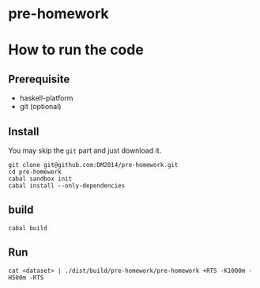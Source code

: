 pre-homework
============

# How to run the code

## Prerequisite

* haskell-platform
* git (optional)

## Install

You may skip the `git` part and just download it.

```shell
git clone git@github.com:DM2014/pre-homework.git
cd pre-homework
cabal sandbox init
cabal install --only-dependencies
```

## build

```shell
cabal build
```
## Run

```shell
cat <dataset> | ./dist/build/pre-homework/pre-homework +RTS -K1000m -H500m -RTS
```
